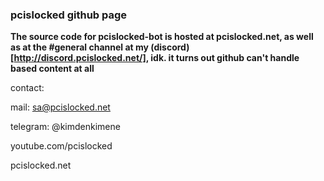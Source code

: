 ### pcislocked github page


**The source code for pcislocked-bot is hosted at pcislocked.net, as well as at the #general channel at my (discord)[http://discord.pcislocked.net/], idk. it turns out github can't handle based content at all**

contact:

mail: sa@pcislocked.net

telegram: @kimdenkimene

youtube.com/pcislocked

pcislocked.net

<!--
**pcislocked/pcislocked** is a ✨ _special_ ✨ repository because its `README.md` (this file) appears on your GitHub profile.

Here are some ideas to get you started:

- 🔭 I’m currently working on ...
- 🌱 I’m currently learning ...
- 👯 I’m looking to collaborate on ...
- 🤔 I’m looking for help with ...
- 💬 Ask me about ...
- 📫 How to reach me: ...
- 😄 Pronouns: ...
- ⚡ Fun fact: ...
-->
